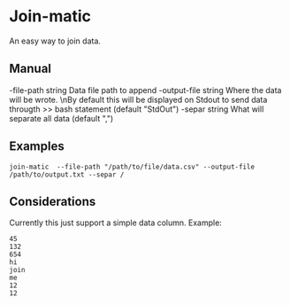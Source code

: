 # Join-matic

An easy way to join data.

## Manual

-file-path string
    Data file path to append
-output-file string
    Where the data will be wrote. \nBy default this will be displayed on Stdout to send data througth >> bash statement (default "StdOut")
-separ string
    What will separate all data (default ",")

## Examples

`join-matic  --file-path "/path/to/file/data.csv" --output-file /path/to/output.txt --separ /`

## Considerations

Currently this just support a simple data column. Example:

```text
45
132
654
hi
join
me
12
12
```
